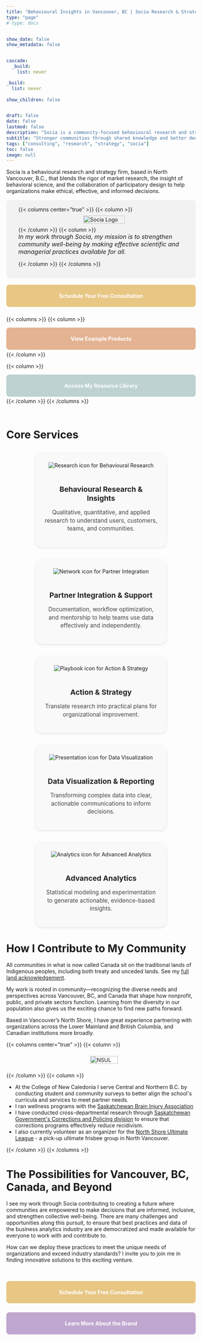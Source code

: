 ```yaml
---
title: "Behavioural Insights in Vancouver, BC | Socia Research & Strategy"
type: "page"
# type: docs


show_date: false
show_metadata: false


cascade:
  _build:
    list: never

_build:
  list: never
  
show_children: false


draft: false
date: false
lastmod: false
description: "Socia is a community-focused behavioural research and strategy consultancy based in Vancouver, Canada, helping organizations make meaningful, data-driven decisions."
subtitle: "Stronger communities through shared knowledge and better decisions"
tags: ["consulting", "research", "strategy", "socia"]
toc: false
image: null
---
```


Socia is a behavioural research and strategy firm, based in North Vancouver, B.C., that blends the rigor of market research, the insight of behavioral science, and the collaboration of participatory design to help organizations make ethical, effective, and informed decisions.




<style>
.cta-button {
  flex: 1;
  display: inline-flex;
  align-items: center;
  justify-content: center;
  color: white !important;
  -webkit-text-fill-color: white !important;
  border-radius: 0.5rem;
  text-decoration: none;
  font-weight: 700;
  min-height: 40px;
  padding: 0.6rem 1rem;
  transition: transform .12s ease, box-shadow .12s ease, background-color .18s ease;
  will-change: transform, box-shadow, background-color;
  border: none;
}

.cta-button.contact  { background-color: #E8C684; }
.cta-button.examples { background-color: #E3B393; }
.cta-button.library  { background-color: #BDD2D1; }
.cta-button.about  { background-color: #C0A7CF; }



.cta-button:hover {
  transform: translateY(-3px);
  box-shadow: 0 6px 18px rgba(0,0,0,0.08);
  cursor: pointer;
}

.cta-button:focus {
  outline: 3px solid rgba(0,0,0,0.08);
  outline-offset: 2px;
}

/* CTA + image container */
.cta-container {
  display: flex;
  flex-wrap: wrap;
  align-items: flex-start;   /* align items to top */
  justify-content: center;
  column-gap: 2rem;
  row-gap: 1rem;
}

.cta-button-wrapper {
  display: flex;
  flex-direction: column;
  align-items: center;       /* button centered always */
  max-width: 220px;
  text-align: center;
  flex: 0 0 auto;
}

@media (min-width: 768px) {
  .cta-button-wrapper .cta-description {
    text-align: left;        /* left align text on larger screens */
  }
}

.cta-description {
  margin-top: 0.5rem;
  font-size: 0.9rem;
  line-height: 1.3;
  color: #333;
  font-style: italic;         /* italicized description */
}

.cta-container img {
  max-height: 375px;
  width: auto;
  height: auto;
  flex: 0 0 auto;
  margin-top: 0;             /* ensure top alignment */
}


.services-grid {
  display: flex;
  flex-wrap: wrap;
  justify-content: center;   /* center leftover items in the row */
  gap: 2rem;
  margin: 2rem 0;
}

.service {
  flex: 1 1 250px;           /* min width 250px, grow to fill */
  max-width: 300px;
  text-align: center;
  padding: 1.5rem;
  background: #f9f9f9;
  border-radius: 16px;
  box-shadow: 0 2px 6px rgba(0,0,0,0.1);
  transition: transform 0.2s ease, box-shadow 0.2s ease;
}


.service:hover {
  transform: translateY(-4px);
  box-shadow: 0 6px 12px rgba(0,0,0,0.15);
}

.service-icon {
  width: 60px;
  height: 60px;
  margin-bottom: 1rem;
}

.service h3 {
  font-size: 1.2rem;
  margin-bottom: 0.5rem;
  color: #222;
}

.service p {
  font-size: 0.95rem;
  line-height: 1.4;
  color: #444;
}


</style>

<!-- Hero / Introduction -->
<div style="background-color: #f2f2f2; padding: 2rem; padding-top: 1rem;padding-bottom: 1rem; border-radius: 0.5rem; margin:0; margin-top:1rem; margin-bottom:0rem;">
{{< columns center="true" >}}
{{< column >}}
  <div style="display: flex; justify-content: center; align-items: center;">
    <a href="http://socia-research.ca" target="_blank" rel="noopener noreferrer">
      <img src="/admin/socia_logo.png" alt="Socia Logo" style="max-width: 300px; width: 100%; height: auto; margin: 0.5rem;" />
    </a>
  </div>
{{< /column >}}
{{< column >}}
<p style="font-size:1rem; margin:0; font-style:italic">
  In my work through Socia, my mission is to strengthen community well-being by making effective scientific and managerial practices available for all.
</p>

{{< /column >}}
{{< /columns >}}
</div>


<br> 





<!-- Main CTAs -->
<div style="margin-top: 0rem; margin-bottom: 4rem; border-radius: 0.5rem;">

<div style="display:flex; justify-content:center; margin-bottom: 1.5rem;">
  <a href="mailto:dallasnovakowski@gmail.com" class="cta-button contact">Schedule Your Free Consultation</a>
</div>

{{< columns >}}
{{< column >}}
<div style="display:flex; justify-content:center; margin:.2rem 0;">
  <a href="/community-market-research-consulting/example-products/" class="cta-button examples">View Example Products</a>
</div>
{{< /column >}}

{{< column >}}
<div style="display:flex; justify-content:center; margin:.2rem 0;">
  <a href="/community-market-research-consulting/resource-library/"  class="cta-button library">Access My Resource Library</a>
</div>
{{< /column >}}
{{< /columns >}}

</div>

<!-- How Socia Works -->

# Core Services



<div class="services-grid">
  <!-- Behavioural Research -->
  <div class="service">
    <img src="research_icon.png" style="max-height:150px; width:auto; height:auto;" alt="Research icon for Behavioural Research" class="service-icon">
    <h3>Behavioural Research &amp; Insights</h3>
    <p>Qualitative, quantitative, and applied research to understand users, customers, teams, and communities.</p>
  </div>


  <!-- Partner Integration -->
  <div class="service">
    <img src="network_icon.png" style="max-height:150px; width:auto; height:auto;" alt="Network icon for Partner Integration" class="service-icon">
    <h3>Partner Integration &amp; Support</h3>
    <p>Documentation, workflow optimization, and mentorship to help teams use data effectively and independently.</p>
  </div>

  <!-- Action & Strategy -->
  <div class="service">
    <img src="playbook.png" style="max-height:150px; width:auto; height:auto;" alt="Playbook icon for Action & Strategy" class="service-icon">
    <h3>Action &amp; Strategy</h3>
    <p>Translate research into practical plans for organizational improvement.</p>
  </div>

  <!-- Data Visualization -->
  <div class="service">
    <img src="presentation.png" style="max-height:150px; width:auto; height:auto;" alt="Presentation icon for Data Visualization" class="service-icon">
    <h3>Data Visualization &amp; Reporting</h3>
    <p>Transforming complex data into clear, actionable communications to inform decisions.</p>
  </div>


  <!-- Advanced Analytics -->
  <div class="service">
    <img src="analytics.png" style="max-height:150px; width:auto; height:auto;" alt="Analytics icon for Advanced Analytics" class="service-icon">
    <h3>Advanced Analytics</h3>
    <p>Statistical modeling and experimentation to generate actionable, evidence-based insights.</p>
  </div>
</div>


# How I Contribute to My Community

All communities in what is now called Canada sit on the traditional lands of Indigenous peoples, including both treaty and unceded lands. See my [full land acknowledgement](/about/).

My work is rooted in community—recognizing the diverse needs and perspectives across Vancouver, BC, and Canada that shape how nonprofit, public, and private sectors function. Learning from the diversity in our population also gives us the exciting chance to find new paths forward.

Based in Vancouver’s North Shore, I have great experience partnering with organizations across the Lower Mainland and British Columbia, and Canadian institutions more broadly.



{{< columns center="true" >}}
{{< column >}}

  <div style="display: flex; justify-content: center; align-items: center;">
    <a href="http://nsul.ca" target="_blank" rel="noopener noreferrer">
      <img src="/community-market-research-consulting/nsul.jpg" alt="NSUL" style="max-width: 700px; width: 100%; height: auto; margin: 0.5rem;" />
    </a>
  </div>

{{< /column >}}
{{< column >}}

- At the College of New Caledonia I serve Central and Northern B.C. by conducting student and community surveys to better align the school's curricula and services to meet partner needs.  
- I ran wellness programs with the [Saskatchewan Brain Injury Association](https://www.sbia.ca) 
- I have conducted cross-departmental research through [Saskatchewan Government's Corrections and Policing division](https://www.saskatchewan.ca/government/government-structure/ministries/corrections-policing-and-public-safety) to ensure that corrections programs effectively reduce recidivism.  
- I also currently volunteer as an organizer for the [North Shore Ultimate League](http://nsul.ca) - a pick-up ultimate frisbee group in North Vancouver.


{{< /column >}}
{{< /columns >}}


# The Possibilities for Vancouver, BC, Canada, and Beyond

I see my work through Socia contributing to creating a future where communities are empowered to make decisions that are informed, inclusive, and strengthen collective well-being. There are many challenges and opportunities along this pursuit, to ensure that best practices and data of the business analytics industry are are democratized and made available for everyone to work with and contribute to.  

How can we deploy these practices to meet the unique needs of organizations and exceed industry standards? I invite you to join me in finding innovative solutions to this exciting venture.

<div style="display:flex; justify-content:center; margin-top: 3rem; margin-bottom: 1.5rem;">
  <a href="mailto:dallasnovakowski@gmail.com" class="cta-button contact">Schedule Your Free Consultation</a>
</div>


<div style="display:flex; justify-content:center; margin:.2rem 0;">
  <a href="/community-market-research-consulting/about-brand/"  class="cta-button about">Learn More About the Brand</a>
</div>

